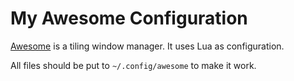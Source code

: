 # My Awesome Configuration

[Awesome][1] is a tiling window manager. It uses Lua as configuration.

All files should be put to `~/.config/awesome` to make it work.

[1]: http://awesome.naquadah.org/ "awesome window manager"
